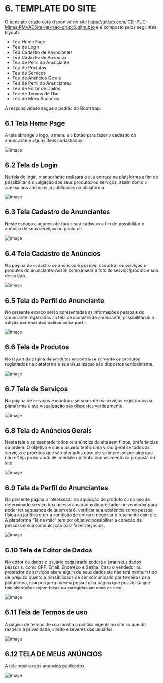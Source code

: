 # 6. TEMPLATE DO SITE

O template criado está disponível no site https://github.com/ICEI-PUC-Minas-PMVADS/ta-na-mao-grupo6.github.io e é composto pelos seguintes layouts:
- Tela Home Page
- Tela de Login
- Tela Cadastro de Anunciantes
- Tela Cadastro de Anúncios
- Tela de Perfil do Anunciante
- Tela de Produtos
- Tela de Serviços
- Tela de Anúncios Gerais
- Tela de Perfil do Anunciantes
- Tela de Editor de Dados
- Tela de Termos de Uso
- Tela de Meus Anúncios

A responsividade segue o padrão do Bootstrap.

## 6.1 Tela Home Page

A tela abrange o logo, o menu e o botão para fazer o cadastro do anunciante e alguns itens cadastrados.

![image](https://user-images.githubusercontent.com/102244252/176073005-e977cd56-2718-4f1f-a698-bae07d6024a6.png)

## 6.2 Tela de Login
Na tela de login, o anunciante realizará a sua entrada na plataforma a fim de possibilitar a divulgação dos seus produtos ou serviços, assim como o acesso aos anúncios já publicados na plataforma.

![image](https://user-images.githubusercontent.com/102244252/176073071-3a296013-f2a7-41e0-beeb-b2f5fceba81c.png)

## 6.3 Tela Cadastro de Anunciantes

Neste espaço o anunciante fará o seu cadastro a fim de possibilitar o anúncio de seus serviços ou produtos.

![image](https://user-images.githubusercontent.com/102244252/176073163-5a25a2b7-7414-428a-aa9f-0e70ced8ec92.png)

## 6.4 Tela Cadastro de Anúncios

Na página de cadastro de anúncios é possível cadastrar os serviços e produtos do
anunciante. Assim como inserir a foto do serviço/produto e sua descrição.

![image](https://user-images.githubusercontent.com/102244252/176073256-df56ae16-5230-4317-bf4b-88ea54c02ead.png)

## 6.5 Tela de Perfil do Anunciante

No presente espaço serão apresentadas as informações pessoais do anunciante registradas na tela de cadastro de anunciante, possibilitando a edição por meio dos botões editar perfil.

![image](https://user-images.githubusercontent.com/102244252/176073408-70872212-c338-4ff5-a553-07196e406930.png)

## 6.6 Tela de Produtos

No layout da página de produtos encontra-se somente os produtos registrados na
plataforma e sua visualização são dispostos verticalmente.

![image](https://user-images.githubusercontent.com/102244252/176073693-83e762ff-24d5-4ddb-a555-d6b08ef1451f.png)

## 6.7 Tela de Serviços

Na página de serviços encontram-se somente os serviços registrados na plataforma e
sua visualização são dispostos verticalmente.

![image](https://user-images.githubusercontent.com/102244252/176073817-b6e184ab-7a7e-467e-a370-11a4a5be83ea.png)

## 6.8 Tela de Anúncios Gerais

Nesta tela é apresentado todos os anúncios do site sem filtros, preferências ou
ordem. O objetivo é que o usuário tenha uma visão geral de todos os serviços e
produtos que são ofertados caso ele se interesse por algo que não esteja procurando
de imediato ou tenha conhecimento da proposta do site.

![image](https://user-images.githubusercontent.com/102244252/176073898-492540aa-927c-48e9-aa9b-8c88e8a17b6e.png)

## 6.9 Tela de Perfil do Anunciantes
Na presente página o interessado na aquisição do produto ou no uso de
determinado serviço terá acesso aos dados do prestador ou vendedor para poder ter
segurança de quem ele é, verificar sua existência como pessoa física ou jurídica e ter a
condição de entrar e negociar diretamente com ele. A plataforma “Tá na mão” tem por
objetivo possibilitar a conexão de pessoas e sua comunicação para fazer negócios.

![image](https://user-images.githubusercontent.com/102244252/176073982-1236511f-7130-4c36-8add-dc351a82b603.png)

## 6.10 Tela de Editor de Dados

No editor de dados o usuário cadastrado poderá alterar seus dados pessoais, como CPF,
Email, Endereço e Senha. Caso o vendedor ou prestador de serviços altere algum de
seus dados ele não terá nenhum tipo de prejuízo quanto a possibilidade de ser
comunicado por terceiros pela plataforma, isso porque a mesma possuí uma página que
possibilita que tais alterações sejam feitas ou corrigidas em caso de erro.

![image](https://user-images.githubusercontent.com/102244252/176074141-7bdf56b7-9ac7-4156-8c9f-69c05c93ff56.png)


## 6.11 Tela de Termos de uso
A página de termos de uso mostra a política vigente no site no que diz respeito a
privacidade, direito e deveres dos usuários.

![image](https://user-images.githubusercontent.com/102244252/176074226-496ab801-9b7b-4941-a9cd-a8d93cc6601b.png)

## 6.12 TELA DE MEUS ANÚNCIOS

A tela mostrará os anúncios publicados.

![image](https://user-images.githubusercontent.com/102244252/176074342-271e3440-0ef9-4599-b6b2-84e9182fc7f1.png)

















